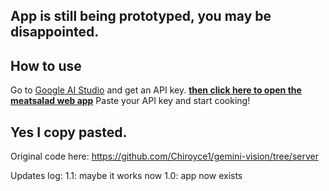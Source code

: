 ## App is still being prototyped, you may be disappointed.

## How to use
Go to [Google AI Studio](https://ai.google.dev/) and get an API key.
**[then click here to open the meatsalad web app](https://76836.github.io/meatsalad/)**
Paste your API key and start cooking!

## Yes I copy pasted.
Original code here: https://github.com/Chiroyce1/gemini-vision/tree/server

Updates log:
1.1: maybe it works now
1.0: app now exists
